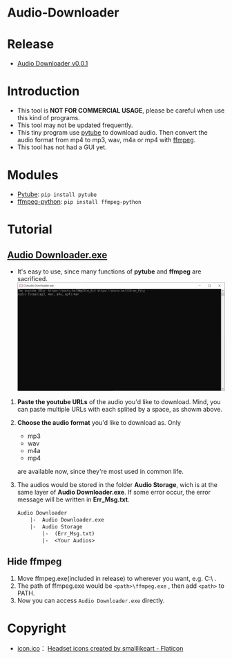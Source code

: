 # Audio-Downloader

# Release
* [Audio Downloader v0.0.1](https://github.com/Xuan-Yi/Audio-Downloader/releases/tag/v0.0.1)

# Introduction
* This tool is **NOT FOR COMMERCIAL USAGE**, please be careful when use this kind of programs.
* This tool may not be updated frequently.
* This tiny program use [pytube](https://github.com/pytube/pytube.git) to download audio. Then convert the audio format from mp4 to mp3, wav, m4a or mp4 with [ffmpeg](https://github.com/kkroening/ffmpeg-python.git).
* This tool has not had a GUI yet.

# Modules
* [Pytube](https://github.com/pytube/pytube.git): `pip install pytube`
* [ffmpeg-python](https://github.com/kkroening/ffmpeg-python.git): `pip install ffmpeg-python`

# Tutorial
## [Audio Downloader.exe]((https://github.com/Xuan-Yi/Audio-Downloader/releases/tag/v0.0.1))
* It's easy to use, since many functions of **pytube** and **ffmpeg** are sacrificed.
    ![](https://github.com/Xuan-Yi/Audio-Downloader/blob/main/readme_imgs/window.jpg)
1. **Paste the youtube URLs** of the audio you'd like to download. Mind, you can paste multiple URLs with each splited by a space, as showm above.
2. **Choose the audio format** you'd like to download as. Only
    * mp3
    * wav
    * m4a
    * mp4

    are available now, since they're most used in common life.
3. The audios would be stored in the folder **Audio Storage**, wich is at the same layer of **Audio Downloader.exe**. If some error occur, the error message will be written in **Err_Msg.txt**.
    ```
    Audio Downloader
        |-  Audio Downloader.exe
        |-  Audio Storage
            |-  (Err_Msg.txt)
            |-  <Your Audios>
    ```
## Hide ffmpeg
1. Move ffmpeg.exe(included in release) to wherever you want, e.g. C:\ .
2. The path of ffmpeg.exe would be `<path>\ffmpeg.exe` , then add `<path>` to PATH.
3. Now you can access `Audio Downloader.exe` directly.

# Copyright
* [icon.ico](https://github.com/Xuan-Yi/Audio-Downloader/blob/main/readme_imgs/window.jpg)： <a href="https://www.flaticon.com/free-icons/headset" title="headset icons">Headset icons created by smalllikeart - Flaticon</a>

